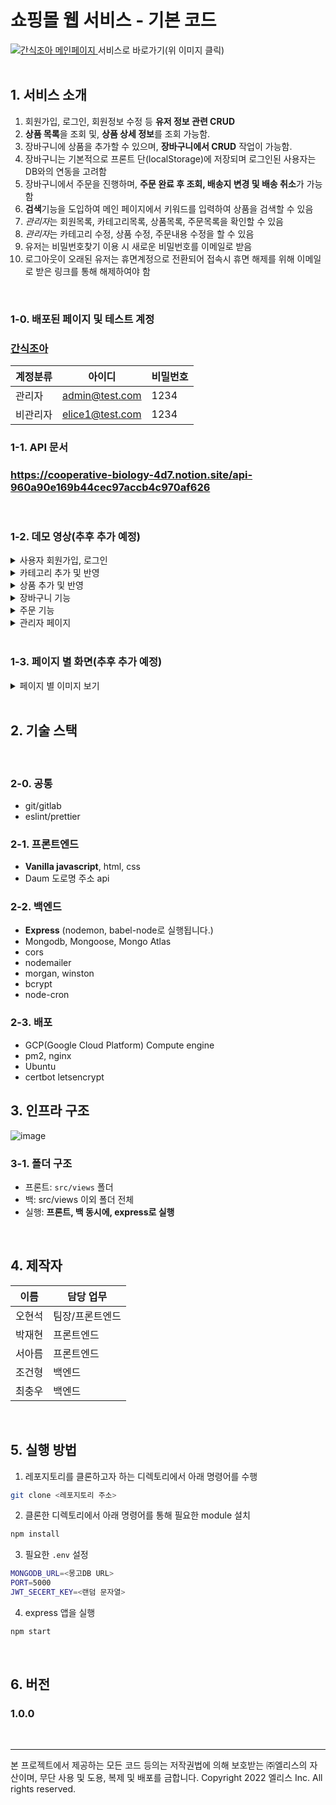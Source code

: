 # 쇼핑몰 웹 서비스 - 기본 코드

<div>

<a href="https://kdt-sw3-team05.elicecoding.com">
  <img alt="간식조아 메인페이지" src="https://i.ibb.co/7NCW9XV/main.png">
</a>
서비스로 바로가기(위 이미지 클릭)

</div>

<br />

## 1. 서비스 소개

1. 회원가입, 로그인, 회원정보 수정 등 **유저 정보 관련 CRUD**
2. **상품 목록**을 조회 및, **상품 상세 정보**를 조회 가능함.
3. 장바구니에 상품을 추가할 수 있으며, **장바구니에서 CRUD** 작업이 가능함.
4. 장바구니는 기본적으로 프론트 단(localStorage)에 저장되며 로그인된 사용자는 DB와의 연동을 고려함
5. 장바구니에서 주문을 진행하며, **주문 완료 후 조회, 배송지 변경 및 배송 취소**가 가능함
6. **검색**기능을 도입하여 메인 페이지에서 키워드를 입력하여 상품을 검색할 수 있음
7. *관리자*는 회원목록, 카테고리목록, 상품목록, 주문목록을 확인할 수 있음
8. *관리자*는 카테고리 수정, 상품 수정, 주문내용 수정을 할 수 있음
9. 유저는 비밀번호찾기 이용 시 새로운 비밀번호를 이메일로 받음
10. 로그아웃이 오래된 유저는 휴면계정으로 전환되어 접속시 휴면 해제를 위해 이메일로 받은 링크를 통해 해제하여야 함

<br />

### 1-0. 배포된 페이지 및 테스트 계정

### [간식조아](https://kdt-sw3-team05.elicecoding.com/)

| 계정분류 | 아이디          | 비밀번호 |
| -------- | --------------- | -------- |
| 관리자   | admin@test.com  | 1234     |
| 비관리자 | elice1@test.com | 1234     |

### 1-1. API 문서

### https://cooperative-biology-4d7.notion.site/api-960a90e169b44cec97accb4c970af626

<br>

### 1-2. 데모 영상(추후 추가 예정)

<details><summary>사용자 회원가입, 로그인</summary>

![image](https://user-images.githubusercontent.com/91174156/172159634-1e105633-9948-464e-a540-5429200a1353.gif)

</details>

<details><summary>카테고리 추가 및 반영</summary>

추후 관련 영상을 삽입하세요 (하기 2가지 방법 가능)

1. 화면녹화 -> 유튜브 업로드 -> 유튜브 링크 삽입
2. 화면움짤녹화 -> 움짤삽입 (https://www.screentogif.com/ 활용가능)

</details>

<details><summary>상품 추가 및 반영</summary>

추후 관련 영상을 삽입하세요 (하기 2가지 방법 가능)

1. 화면녹화 -> 유튜브 업로드 -> 유튜브 링크 삽입
2. 화면움짤녹화 -> 움짤삽입 (https://www.screentogif.com/ 활용가능)

</details>

<details><summary>장바구니 기능</summary>

추후 관련 영상을 삽입하세요 (하기 2가지 방법 가능)

1. 화면녹화 -> 유튜브 업로드 -> 유튜브 링크 삽입
2. 화면움짤녹화 -> 움짤삽입 (https://www.screentogif.com/ 활용가능)

</details>

<details><summary>주문 기능</summary>

추후 관련 영상을 삽입하세요 (하기 2가지 방법 가능)

1. 화면녹화 -> 유튜브 업로드 -> 유튜브 링크 삽입
2. 화면움짤녹화 -> 움짤삽입 (https://www.screentogif.com/ 활용가능)

</details>

<details><summary>관리자 페이지</summary>

추후 관련 영상을 삽입하세요 (하기 2가지 방법 가능)

1. 화면녹화 -> 유튜브 업로드 -> 유튜브 링크 삽입
2. 화면움짤녹화 -> 움짤삽입 (https://www.screentogif.com/ 활용가능)

</details>

<br />

### 1-3. 페이지 별 화면(추후 추가 예정)

<details>
<summary> 페이지 별 이미지 보기</summary>

|                                              |                                              |
| -------------------------------------------- | -------------------------------------------- |
| ![image](https://i.ibb.co/7NCW9XV/main.png)  | ![image](https://i.ibb.co/PNqZdJv/image.png) |
| 메인 페이지                                  | 회원가입 페이지                              |
| ![image](https://i.ibb.co/2YvVmhV/image.png) | ![image](https://i.ibb.co/xCFmkTH/image.png) |
| 로그인 페이지                                | 상품 목록 페이지                             |
| ![image](https://i.ibb.co/wBN0HnQ/image.png) | ![image](https://i.ibb.co/wYS7Ssx/image.png) |
| 상품 상세 페이지                             | 장바구니 페이지                              |
| ![image](https://i.ibb.co/pyBmrz2/image.png) | ![image](https://i.ibb.co/nQBzdMg/image.png) |
| 내 정보 페이지                               | 내 정보 수정 페이지                          |
| ![image](https://i.ibb.co/FxvLCTn/image.png) | ![image](https://i.ibb.co/ZhNjGpR/image.png) |
| 결제 페이지                                  | 결제내역(주문/배송) 페이지                   |
| ![image](https://i.ibb.co/0q3F2X4/image.png) | ![image](https://i.ibb.co/vL2wrqs/image.png) |
| 결제 내역 상세 페이지                        | 결제(배송)정보 수정 페이지                   |
| ![image](https://i.ibb.co/1dB2dYk/image.png) | ![image](https://i.ibb.co/KK70zNQ/image.png) |
| 관리자 메인 페이지                           | 관리자 카테고리 관리 페이지                  |
| ![image](https://i.ibb.co/TPXs9sy/image.png) | ![image](https://i.ibb.co/b1DQGQh/image.png) |
| 관리자 카테고리 수정 페이지                  | 관리자 상품 관리 페이지                      |
| ![image](https://i.ibb.co/yf0nvFv/image.png) | ![image](https://i.ibb.co/GQbfV0W/image.png) |
| 관리자 상품 추가 페이지                      | 관리자 상품 상세/수정 페이지                 |
| ![image](https://i.ibb.co/WzpHS6Q/image.png) | ![image](https://i.ibb.co/G0xWzpN/image.png) |
| 관리자 유저 관리 페이지                      | 관리자 유저 상세 페이지                      |
| ![image](https://i.ibb.co/DzrMmmc/image.png) | ![image](https://i.ibb.co/qdMZQrD/image.png) |
| 관리자 주문 목록 페이지                      | 관리자 주문 상세/수정 페이지                 |

</details>

<br />

## 2. 기술 스택

<!-- ![image](https://i.ibb.co/N34mXzy/image.png) -->

<br />

### 2-0. 공통

- git/gitlab
- eslint/prettier

### 2-1. 프론트엔드

- **Vanilla javascript**, html, css
- Daum 도로명 주소 api

### 2-2. 백엔드

- **Express** (nodemon, babel-node로 실행됩니다.)
- Mongodb, Mongoose, Mongo Atlas
- cors
- nodemailer
- morgan, winston
- bcrypt
- node-cron

### 2-3. 배포

- GCP(Google Cloud Platform) Compute engine
- pm2, nginx
- Ubuntu
- certbot letsencrypt

## 3. 인프라 구조

![image](https://i.ibb.co/9tGxmx0/image.png)<br />

### 3-1. 폴더 구조

- 프론트: `src/views` 폴더
- 백: src/views 이외 폴더 전체
- 실행: **프론트, 백 동시에, express로 실행**

<br />

## 4. 제작자

| 이름   | 담당 업무       |
| ------ | --------------- |
| 오현석 | 팀장/프론트엔드 |
| 박재현 | 프론트엔드      |
| 서아름 | 프론트엔드      |
| 조건형 | 백엔드          |
| 최충우 | 백엔드          |

<br />

## 5. 실행 방법

1. 레포지토리를 클론하고자 하는 디렉토리에서 아래 명령어를 수행

```bash
git clone <레포지토리 주소>
```

2. 클론한 디렉토리에서 아래 명령어를 통해 필요한 module 설치

```bash
npm install
```

3. 필요한 `.env` 설정

```bash
MONGODB_URL=<몽고DB URL>
PORT=5000
JWT_SECERT_KEY=<랜덤 문자열>
```

4. express 앱을 실행

```bash
npm start
```

<br>

## 6. 버전

### 1.0.0

<br>

<!-- ## 7. FAQ

<details><summary>1. 배포된 페이지는 어디에서 확인할 수 있나요?</summary>

  <p>
    https://kdt-sw3-team05.elicecoding.com/ 에서 확인하실 수 있습니다
  </p>

</details> -->

---

본 프로젝트에서 제공하는 모든 코드 등의는 저작권법에 의해 보호받는 ㈜엘리스의 자산이며, 무단 사용 및 도용, 복제 및 배포를 금합니다.
Copyright 2022 엘리스 Inc. All rights reserved.
